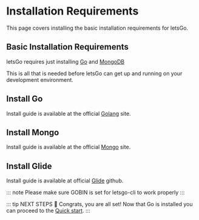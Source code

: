 # Installation Requirements

This page covers installing the basic installation requirements for letsGo.

## Basic Installation Requirements

letsGo requires just installing [Go](https://golang.org/) and [MongoDB](https://www.mongodb.com/)

This is all that is needed before letsGo can get up and running on your development environment.

## Install Go

Install guide is available at the official [Golang](https://golang.org/doc/install) site.

## Install Mongo

Install guide is available at the official [Mongo](https://docs.mongodb.com/manual/installation/) site.

## Install Glide

Install guide is available at official [Glide](https://github.com/Masterminds/glide) github.

::: note
Please make sure GOBIN is set for letsgo-cli to work properly
:::


::: tip NEXT STEPS
👏 Congrats, you are all set! Now that Go is installed you can proceed to the [Quick start](/getting-started/quick-start.html).
:::
